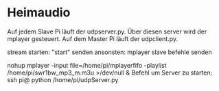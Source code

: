 # Heimaudio
Auf jedem Slave Pi läuft der udpserver.py. Über diesen server wird der mplayer gesteuert.
Auf dem Master Pi läuft der udpclient.py.

stream starten: "start" senden
ansonsten: mplayer slave befehle senden


nohup mplayer -input file=/home/pi/mplayerfifo -playlist /home/pi/swr1bw_mp3_m.m3u  >/dev/null &
Befehl um Server zu starten:
ssh pi@<IP> python /home/pi/udpServer.py
